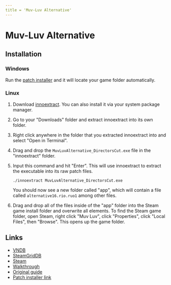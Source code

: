 ```yaml
---
title = 'Muv-Luv Alternative'
---
```


# Muv-Luv Alternative
## Installation

### Windows

Run the [patch installer](https://steamcommunity.com/app/802880/discussions/0/3418811381786665974/) and it will locate your game folder automatically.

### Linux

1. Download [innoextract](https://constexpr.org/innoextract/). You can also install it via your system package manager.
2. Go to your "Downloads" folder and extract innoextract into its own folder.
3. Right click anywhere in the folder that you extracted innoextract into and select "Open in Terminal".
4. Drag and drop the `MuvLuvAlternative_DirectorsCut.exe` file in the "innoextract" folder.
5. Input this command and hit "Enter". This will use innoextract to extract the executable into its raw patch files.

   ```
   ./innoextract MuvLuvAlternative_DirectorsCut.exe
   ```

   You should now see a new folder called "app", which will contain a file called `alternative16.rio.ruo1` among other files.

6. Drag and drop all of the files inside of the "app" folder into the Steam game install folder and overwrite all elements. To find the Steam game folder, open Steam, right click "Muv Luv", click "Properties", click "Local Files", then "Browse". This opens up the game folder.

## Links

* [VNDB](https://vndb.org/v92)
* [SteamGridDB](https://www.steamgriddb.com/game/25785)
* [Steam](https://store.steampowered.com/app/802890/MuvLuv_Alternative/)
* [Walkthrough](https://forums.fuwanovel.net/topic/19279-muv-luv-alternative/)
* [Original guide](https://steamcommunity.com/sharedfiles/filedetails/?id=2818455527)
* [Patch installer link](https://steamcommunity.com/app/802880/discussions/0/3418811381786665974/)